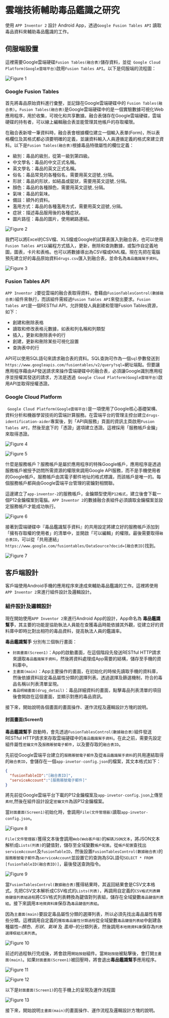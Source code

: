 # 雲端技術輔助毒品鑑識之研究
使用 `APP Inventor 2` 設計 Android App，透過`Google Fusion Tables API` 讀取毒品資料來輔助毒品鑑識的工作。

## 伺服端設置
這裡需要Google雲端硬碟`Fusion Tables(融合表)`儲存資料，並從` Google Cloud Platform(Google雲端平台)`啟用`Fusion Tables API`。以下是伺服端的流程圖：

![Figure 1](assets/readme/伺服端流程.png)

### Google Fusion Tables
首先將毒品原始資料進行彙整，並記錄在Google雲端硬碟中的 `Fusion Tables(融合表)`。`Fusion Tables(融合表)`是Google雲端硬碟中的是一個實驗數據可視化Web應用程序，用於收集，可視化和共享數據。融合表儲存在Google雲端硬碟，雲端硬碟的持有者，可以線上編輯融合表並能管理其他帳戶的存取權限。

在融合表新增一筆資料時，融合表會根據欄位建立一個輸入表單(Form)，所以表格欄位及其格式都必須要明確的定義，並讓資料輸入人員遵循定義的格式來建立資料。以下是`Fusion Tables(融合表)`根據毒品特徵屬性的欄位定義：
- 級別：毒品的級別，從第一級到第四級。
- 中文學名：毒品的中文正式名稱。
- 英文學名：毒品的英文正式名稱。
- 俗名：毒品常見的各種俗名，需要用英文逗號`,`分隔。
- 形狀：毒品的形狀，如結晶或錠狀，需要用英文逗號`,`分隔。
- 顏色：毒品的各種顏色，需要用英文逗號`,`分隔。
- 氣味：毒品的氣味。
- 備註：額外的資料。
- 濫用方式：毒品的各種濫用方式，需要用英文逗號`,`分隔。
- 症狀：描述毒品服用後的各種症狀。
- 圖片路徑：毒品的圖片，使用網路連結。

![Figure 2](assets/readme/Fusion_Tables_Add_row.png)

我們可以將Excel的CSV檔、XLS檔或Google的試算表匯入到融合表，也可以使用`Fusion Tables API`以編程方式插入，更新，刪除和查詢數據，或製作自定義地圖，圖表，卡片和表格。也可以將數據導出為CSV檔或KML檔。現在先把在電腦預先建立好的毒品原始資料`drugs.csv`匯入到融合表，並命名為`毒品鑑識幫手資料`。

![Figure 3](assets/readme/Drugs_Identification_Aider_fusion_table.png)

### Fusion Tables API
`APP Inventor 2`要從雲端的融合表取得資料，會藉由`FusionTablesControl(數據融合表)`組件來執行，而該組件需經過`Fusion Tables API`來發出要求。`Fusion Tables API`是一個RESTful API，允許開發人員創建和管理Fusion Tables資源，如下：
- 創建和刪除表格
- 讀取和修改表格元數據，如表和列名稱和列類型
- 插入，更新和刪除表中的行
- 創建，更新和刪除某些可視化設置
- 查詢表中的行

API可以使用SQL語句來請求融合表的資料。SQL查詢可作為一個`sql`參數發送到`https://www.googleapis.com/fusiontables/v2/query?sql=`網址端點。但要讓應用程序藉由AP發送請求來操作雲端硬碟中的融合表，必須讓Google識別應用程序並授權其發送的請求，方法是透過` Google Cloud Platform(Google雲端平台)`啟用API並取得授權憑證。

### Google Cloud Platform
` Google Cloud Platform(Google雲端平台)`是一項使用了Google核心基礎架構、資料分析和機器學習技術的雲端計算服務。在雲端平台的管理主控台建立`drugs-identification-aider`專案後，到「API與服務」頁面的資訊主頁啟用`Fusion Tables API`，然後至底下的「憑證」選項建立憑證。這裡採用「服務帳戶金鑰」來取得憑證。

![Figure 4](assets/readme/GCP_API與服務_資訊主頁.png)

![Figure 5](assets/readme/GCP_API與服務_憑證.png)

什麼是服務帳戶？服務帳戶是屬於應用程序的特殊Google帳戶，應用程序是透過服務帳戶被授予訪問所需資源的權限來調用Google API服務，而不是手機使用者的Google帳戶。服務帳戶由其電子郵件地址的格式標識，而該帳戶是唯一的。每個服務帳戶都與由Google雲端平台管理的密鑰對相關聯。

這邊建立了`app-inventor-2`的服務帳戶，金鑰類型使用`P12格式`，建立後會下載一個P12金鑰檔案到電腦。`APP Inventor 2`的數據融合表組件必須讀取金鑰檔案並設定服務帳戶才能成功執行。

![Figure 6](assets/readme/GCP_IAM與管理員_服務帳戶.png)

接著到雲端硬碟中『毒品鑑識幫手資料』的共用設定將建立好的服務帳戶添加到「擁有存取權的使用者」的清單中，並開啟「可以編輯」的權限。最後需要取得`融合表ID`，可以從「共用連結」`https://www.google.com/fusiontables/DataSource?docid=[融合表ID]`找到。

![Figure 7](assets/readme/毒品鑑識幫手資料_共用設定.png)

## 客戶端設計
客戶端使用Android手機的應用程序來達成來輔助毒品鑑識的工作。這裡將使用`APP Inventor 2`來進行組件設計及邏輯設計。

### 組件設計及邏輯設計
現在開始使用`APP Inventor 2`來進行Android App的設計，App命名為 **毒品鑑識幫手**，其主要的功能是協助執法人員能在查獲毒品時能依據其外觀，從建立好的資料庫中即時比對出相符的毒品資料，提高執法人員的鑑識率。

 **毒品鑑識幫手** 分別有三個執行畫面：
- `封面畫面(Screen1)`：App的啟動畫面，在這個階段先發送RESTful HTTP請求來讀取`毒品鑑識幫手資料`，然後將資料處理成App需要的結構，儲存至手機的資料庫中。
- `主畫面(main)`：App主要操作的畫面，在初始化的時候先讀取手機的資料庫，然後依據資料設定毒品屬性分類的選擇列表。透過選擇及篩選機制，符合的毒品名稱以列表清單呈現。
- `毒品明細畫面(drug_detail)`：毒品詳細資料的畫面，點擊毒品列表清單的項目後會開啟在這個畫面，並顯示對應的毒品資訊。

接下來，開始說明各個畫面的畫面操作、運作流程及邏輯設計方塊的說明。

#### 封面畫面(Screen1)
**毒品鑑識幫手** 啟動時，會先透過`FusionTablesControl(數據融合表)`組件發送RESTful HTTP請求來存取雲端硬碟中的`毒品鑑識幫手資料`。在此之前，需要先設定組件屬性`密鑰文件`及`服務賬號電子郵件`，以及要存取的`融合表ID`。

先前從Google雲端平台建立的`服務賬號電子郵件`及從`毒品鑑識幫手資料`的共用連結取得的`融合表ID`，會儲存在一個`app-invetor-config.json`的檔案，其文本格式如下：
```json
{
  "fusionTableID":"[融合表ID]",
  "serviceAccount":"[服務賬號電子郵件]"
}
```

將先前從Google雲端平台下載的P12金鑰檔案及`app-invetor-config.json`上傳至`素材`,然後在組件設計設定`密鑰文件`為該P12金鑰檔案。

當`封面畫面(Screen1)`初始化時，會調用`File(文件管理器)`讀取`app-invetor-config.json`。

![Figure 8](assets/blocks/blocks_當Screen1初始化.png)

`File(文件管理器)`獲得文本後會調用`Web(Web客戶端)`的`解碼JSON文本`，將JSON文本解析成`Lists(列表)`的鍵值對，儲存至全域變數`帳戶配置`。從`帳戶配置`查找出`serviceAccount`及`fusionTableID`，然後設置`FusionTablesControl(數據融合表)`的`服務賬號電子郵件`為`serviceAccount`並設置它的查詢為SQL語句`SELECT * FROM [fusionTableID(融合表ID)]`，最後發送查詢指令。

![Figure 9](assets/blocks/blocks_當文件管理器獲得文本.png)

當`FusionTablesControl(數據融合表)`獲得結果時，其返回結果會是CSV文本格式。先把CSV文本解析成CSV格式的`Lists(列表)`，再調用自定義的`CSV格式列表轉換鍵值列表組過程`將CSV格式列表轉換為鍵值對列表組，儲存在全域變數`毒品鍵值列表組`。接下來調用`本地微資料庫`保存為`毒品鍵值列表組`。

因為`主畫面(main)`要設定毒品屬性分類的選擇列表，所以必須先找出毒品屬性有哪些分類。這裡調用自定義的`獲取毒品屬性分類過程`從全域變數`毒品鍵值列表組`中創建各種屬性─*顏色*、*形狀*、*氣味* 及 *濫用*─的分類列表，然後調用`本地微資料庫`保存為`列表選擇框組元素列表`。

![Figure 10](assets/blocks/blocks_當數據融合表獲得結果.png)

前述的過程執行完成後，將會啟用`開始按鈕`組件。當`開始按鈕`被點擊後，會打開`主畫面(main)`。如果`封面畫面(Screen1)`被回壓時，將會退出**毒品鑑識幫手**應用程序。

![Figure 11](assets/blocks/blocks_當開始按鈕被點擊.png)

![Figure 12](assets/blocks/blocks_當Screen1被回壓.png)

以下是`封面畫面(Screen1)`的在手機上的呈現及運作流程圖

![Figure 13](assets/readme/view_Screen1.jpg)


接下來，開始說明`主畫面(main)`的畫面操作、運作流程及邏輯設計方塊的說明。
